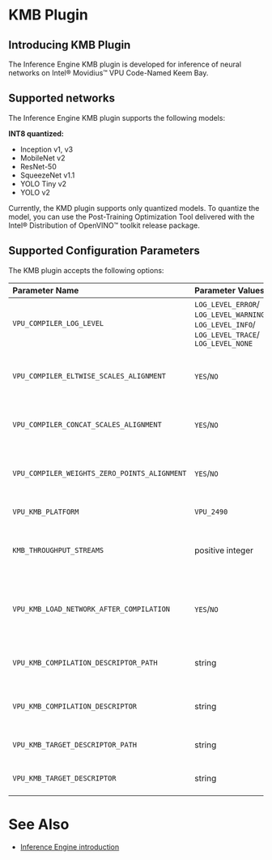# KMB Plugin

## Introducing KMB Plugin

The Inference Engine KMB plugin is developed for inference of neural networks on Intel&reg; Movidius&trade; VPU Code-Named Keem Bay.

## Supported networks

The Inference Engine KMB plugin supports the following models:

**INT8 quantized:**

* Inception v1, v3
* MobileNet v2
* ResNet-50
* SqueezeNet v1.1
* YOLO Tiny v2
* YOLO v2

Currently, the KMD plugin supports only quantized models. To quantize the model, you can use the Post-Training Optimization Tool delivered with the Intel® Distribution of OpenVINO™ toolkit release package.

## Supported Configuration Parameters

The KMB plugin accepts the following options:

| Parameter Name        | Parameter Values | Default Value    | Description                                                                        |
| :---                  | :---             | :---       | :---                                                                               |
| `VPU_COMPILER_LOG_LEVEL`    | `LOG_LEVEL_ERROR`/ `LOG_LEVEL_WARNING`/ `LOG_LEVEL_INFO`/ `LOG_LEVEL_TRACE`/ `LOG_LEVEL_NONE` | `LOG_LEVEL_INFO` | Set log level for mcmCompiler |
| `VPU_COMPILER_ELTWISE_SCALES_ALIGNMENT`    | `YES`/`NO` | `YES` | Enable or disable eltwise scales alignment |
| `VPU_COMPILER_CONCAT_SCALES_ALIGNMENT`    | `YES`/`NO` | `YES` | Enable or disable concat scales alignment |
| `VPU_COMPILER_WEIGHTS_ZERO_POINTS_ALIGNMENT`    | `YES`/`NO` | `YES` | Enable or disable weights zero points alignment |
| `VPU_KMB_PLATFORM`    | `VPU_2490` | `VPU_2490` | Set the target device |
| `KMB_THROUGHPUT_STREAMS`    | positive integer | 1 | Set the number of threads to use for model execution |
| `VPU_KMB_LOAD_NETWORK_AFTER_COMPILATION`    | `YES`/`NO` | `NO` | Enable or disable blob transfer to device if LoadNetwork is called |
| `VPU_KMB_COMPILATION_DESCRIPTOR_PATH`    | string | 'mcm_config/compilation' | Path to folder with compilation config files |
| `VPU_KMB_COMPILATION_DESCRIPTOR`    | string | 'release_kmb' | Name of config file for network compilation |
| `VPU_KMB_TARGET_DESCRIPTOR_PATH`    | string | 'mcm_config/target' | Path to folder with target config files |
| `VPU_KMB_TARGET_DESCRIPTOR`    | string | 'release_kmb' | Name of config file for target device |


# See Also

* [Inference Engine introduction](https://gitlab-icv.inn.intel.com/inference-engine/dldt/blob/master/docs/IE_DG/inference_engine_intro.md)
